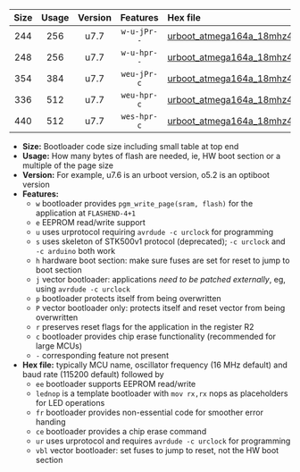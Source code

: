 |Size|Usage|Version|Features|Hex file|
|:-:|:-:|:-:|:-:|:--|
|244|256|u7.7|`w-u-jPr--`|[urboot_atmega164a_18mhz432_230400bps_lednop_ur_vbl.hex](https://raw.githubusercontent.com/stefanrueger/urboot.hex/main/mcus/atmega164a/fcpu_18mhz432/230400_bps/urboot_atmega164a_18mhz432_230400bps_lednop_ur_vbl.hex)|
|248|256|u7.7|`w-u-hpr--`|[urboot_atmega164a_18mhz432_230400bps_lednop_fr_ur.hex](https://raw.githubusercontent.com/stefanrueger/urboot.hex/main/mcus/atmega164a/fcpu_18mhz432/230400_bps/urboot_atmega164a_18mhz432_230400bps_lednop_fr_ur.hex)|
|354|384|u7.7|`weu-jPr-c`|[urboot_atmega164a_18mhz432_230400bps_ee_lednop_fr_ce_ur_vbl.hex](https://raw.githubusercontent.com/stefanrueger/urboot.hex/main/mcus/atmega164a/fcpu_18mhz432/230400_bps/urboot_atmega164a_18mhz432_230400bps_ee_lednop_fr_ce_ur_vbl.hex)|
|336|512|u7.7|`weu-hpr-c`|[urboot_atmega164a_18mhz432_230400bps_ee_lednop_fr_ce_ur.hex](https://raw.githubusercontent.com/stefanrueger/urboot.hex/main/mcus/atmega164a/fcpu_18mhz432/230400_bps/urboot_atmega164a_18mhz432_230400bps_ee_lednop_fr_ce_ur.hex)|
|440|512|u7.7|`wes-hpr-c`|[urboot_atmega164a_18mhz432_230400bps_ee_lednop_fr_ce.hex](https://raw.githubusercontent.com/stefanrueger/urboot.hex/main/mcus/atmega164a/fcpu_18mhz432/230400_bps/urboot_atmega164a_18mhz432_230400bps_ee_lednop_fr_ce.hex)|

- **Size:** Bootloader code size including small table at top end
- **Usage:** How many bytes of flash are needed, ie, HW boot section or a multiple of the page size
- **Version:** For example, u7.6 is an urboot version, o5.2 is an optiboot version
- **Features:**
  + `w` bootloader provides `pgm_write_page(sram, flash)` for the application at `FLASHEND-4+1`
  + `e` EEPROM read/write support
  + `u` uses urprotocol requiring `avrdude -c urclock` for programming
  + `s` uses skeleton of STK500v1 protocol (deprecated); `-c urclock` and `-c arduino` both work
  + `h` hardware boot section: make sure fuses are set for reset to jump to boot section
  + `j` vector bootloader: applications *need to be patched externally*, eg, using `avrdude -c urclock`
  + `p` bootloader protects itself from being overwritten
  + `P` vector bootloader only: protects itself and reset vector from being overwritten
  + `r` preserves reset flags for the application in the register R2
  + `c` bootloader provides chip erase functionality (recommended for large MCUs)
  + `-` corresponding feature not present
- **Hex file:** typically MCU name, oscillator frequency (16 MHz default) and baud rate (115200 default) followed by
  + `ee` bootloader supports EEPROM read/write
  + `lednop` is a template bootloader with `mov rx,rx` nops as placeholders for LED operations
  + `fr` bootloader provides non-essential code for smoother error handing
  + `ce` bootloader provides a chip erase command
  + `ur` uses urprotocol and requires `avrdude -c urclock` for programming
  + `vbl` vector bootloader: set fuses to jump to reset, not the HW boot section
